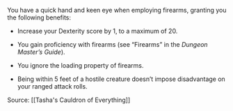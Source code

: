 You have a quick hand and keen eye when employing firearms, granting you the following benefits:

-   Increase your Dexterity score by 1, to a maximum of 20.

-   You gain proficiency with firearms (see “Firearms” in the _Dungeon Master’s Guide_).

-   You ignore the loading property of firearms.

-   Being within 5 feet of a hostile creature doesn’t impose disadvantage on your ranged attack rolls.

Source: [[Tasha's Cauldron of Everything]]